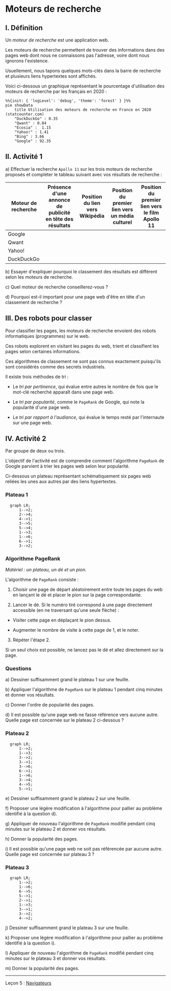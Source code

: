 # Moteurs de recherche

## I. Définition

Un *moteur de recherche* est une application web.

Les moteurs de recherche permettent de trouver des informations dans des pages web dont nous ne connaissons pas l'adresse, voire dont nous ignorons l'existence.

Usuellement, nous tapons quelques mots-clés dans la barre de recherche et plusieurs liens hypertextes sont affichés.

Voici ci-dessous un graphique représentant le pourcentage d'utilisation des moteurs de recherche par les français en 2020 :

```mermaid
%%{init: { 'logLevel': 'debug', 'theme': 'forest' } }%%
pie showData
    title Utilisation des moteurs de recherche en France en 2020 (statcounter.com)
    "DuckDuckGo" : 0.35
    "Qwant" : 0.84
    "Ecosia" :  1.15
    "Yahoo!" : 1.41
    "Bing" : 3.66
    "Google" : 92.35
```

## II. Activité 1

a) Effectuer la recherche `Apollo 11` sur les trois moteurs de recherche proposés et compléter le tableau suivant avec vos résultats de recherche :

| Moteur de recherche | Présence d'une annonce de publicité en tête des résultats| Position du lien vers Wikipédia | Position du premier lien vers un média culturel | Position du premier lien vers le film Apollo 11 |
| --- | --- | --- | --- | --- |
| Google | | | | |
| Qwant | | | | |
| Yahoo! | | | | |
| DuckDuckGo | | | | |

b) Essayer d'expliquer pourquoi le classement des résultats est différent selon les moteurs de recherche.

c) Quel moteur de recherche conseillerez-vous ?

d) Pourquoi est-il important pour une page web d'être en tête d'un classement de recherche ?

## III. Des robots pour classer

Pour classifier les pages, les moteurs de recherche envoient des robots informatiques (programmes) sur le web.

Ces robots explorent en visitant les pages du web, trient et classifient les pages selon certaines informations.

Ces algorithmes de classement ne sont pas connus exactement puisqu'ils sont considérés comme des secrets industriels.

Il existe trois méthodes de tri :

- Le *tri par pertinence*, qui évalue entre autres le nombre de fois que le mot-clé recherché apparaît dans une page web.

- Le *tri par popularité*, comme le `PageRank` de Google, qui note la popularité d'une page web.

- Le *tri par rapport à l'audiance*, qui évalue le temps resté par l'internaute sur une page web.
 
## IV. Activité 2

Par groupe de deux ou trois.

L'objectif de l'activité est de comprendre comment l'algorithme `PageRank` de Google parvient à trier les pages web selon leur popularité.

Ci-dessous un plateau représentant schématiquement six pages web reliées les unes aux autres par des liens hypertextes.

### Plateau 1

```mermaid
  graph LR;
      1-->2;
      2-->4;
      4-->1;
      3-->5;
      5-->4;
      1-->3;
      1-->6;
      6-->1;
      3-->2;
```

### Algorithme PageRank

*Matériel : un plateau, un dé et un pion.*

L'algorithme de `PageRank` consiste :

1. Choisir une page de départ aléatoirement entre toute les pages du web en lançant le dé et placer le pion sur la page correspondante.

2. Lancer le dé. Si le numéro tiré correspond à une page directement accessible (en ne traversant qu'une seule flèche) :

  + Visiter cette page en déplaçant le pion dessus.

  + Augmenter le nombre de visite à cette page de $1$, et le noter.

3. Répéter l'étape $2$.

Si un seul choix est possible, ne lancez pas le dé et allez directement sur la page. 

### Questions

a) Dessiner suffisamment grand le plateau $1$ sur une feuille.

b) Appliquer l'algorithme de `PageRank` sur le plateau $1$ pendant cinq minutes et donner vos résultats.

c) Donner l'ordre de popularité des pages.

d) Il est possible qu'une page web ne fasse référence vers aucune autre. Quelle page est concernée sur le plateau $2$ ci-dessous ?

### Plateau 2

```mermaid
  graph LR;
      1-->2;
      1-->3;
      3-->2;
      3-->1;
      3-->6;
      6-->1;
      1-->6;
      3-->4;
      4-->5;
      5-->1;
```
e) Dessiner suffisamment grand le plateau $2$ sur une feuille.

f) Proposer une légère modification à l'algorithme pour pallier au problème identifié à la question d).

g) Appliquer de nouveau l'algorithme de `PageRank` modifié pendant cinq minutes sur le plateau $2$ et donner vos résultats.

h) Donner la popularité des pages.

i) Il est possible qu'une page web ne soit pas référencée par aucune autre. Quelle page est concernée sur plateau $3$ ?


### Plateau 3

```mermaid
  graph LR;
      1-->2;
      1-->6;
      6-->5;
      5-->1;
      2-->1;
      1-->3;
      3-->1;
      3-->2;
      4-->2;
```
j) Dessiner suffisamment grand le plateau $3$ sur une feuille.

k) Proposer une légère modification à l'algorithme pour pallier au problème identifié à la question i).

l) Appliquer de nouveau l'algorithme de `PageRank` modifié pendant cinq minutes sur le plateau $3$ et donner vos résultats.

m) Donner la popularité des pages.

_______________

Leçon 5 : [Navigateurs](./Navigateurs.md)